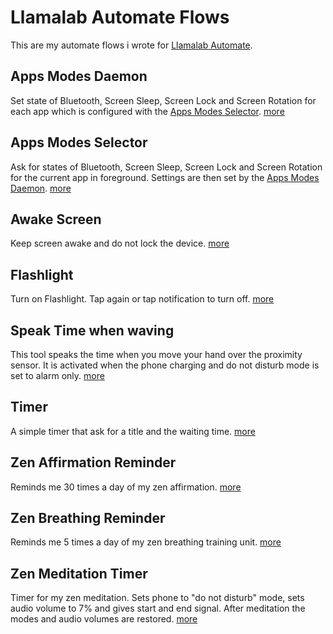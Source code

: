 # Llamalab Automate Flows
This are my automate flows i wrote for [Llamalab Automate](https://llamalab.com/automate/). 

## Apps Modes Daemon
Set state of Bluetooth, Screen Sleep, Screen Lock and Screen Rotation for each app which is configured with the [Apps Modes Selector](apps_modes_selector.md).
[more](apps_modes_daemon.md)

## Apps Modes Selector
Ask for states of Bluetooth, Screen Sleep, Screen Lock and Screen Rotation for the current app in foreground. Settings are then set by the [Apps Modes Daemon](apps_modes_daemon.md).
[more](apps_modes_selector.md)

## Awake Screen
Keep screen awake and do not lock the device. [more](awake_screen.md)

## Flashlight
Turn on Flashlight. Tap again or tap notification to turn off. [more](flashlight.md)

## Speak Time when waving
This tool speaks the time when you move your hand over the proximity sensor. It is activated when the phone charging and do not disturb mode is set to alarm only. [more](time_speaker_when_waving.md)

## Timer
A simple timer that ask for a title and the waiting time. [more](timer.md)

## Zen Affirmation Reminder
Reminds me 30 times a day of my zen affirmation. [more](zen_affirmation_reminder.md)

## Zen Breathing Reminder
Reminds me 5 times a day of my zen breathing training unit. [more](zen_breathing_reminder.md)

## Zen Meditation Timer
Timer for my zen meditation. Sets phone to "do not disturb" mode, sets audio volume to 7% and gives start and end signal. After meditation the modes and audio volumes are restored. [more](zen_meditation_timer.md)

